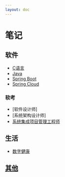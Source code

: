 ```yaml
---
layout: doc
---
```

# 笔记

## 软件
- [C语言](https://www.yuque.com/yaoyuanyy/guide-c-lang)
- [Java](https://www.yuque.com/yaoyuanyy/guide-java)
- [Spring Boot](https://www.yuque.com/yaoyuanyy/guide-springboot)
- [Spring Cloud](https://www.yuque.com/yaoyuanyy/spring-cloud)

### 软考
- [软件设计师]
- [系统架构设计师]
- [系统集成项目管理工程师](https://www.yuque.com/yaoyuanyy/pm-middle)

## 生活
- [数字健康](https://www.yuque.com/yaoyuanyy/guide-digital-health)

## [其他](https://www.yuque.com/yaoyuanyy/guide-single-page)

